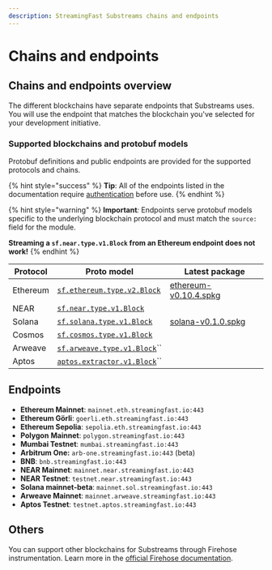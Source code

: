 ```yaml
---
description: StreamingFast Substreams chains and endpoints
---
```


# Chains and endpoints

## Chains and endpoints overview

The different blockchains have separate endpoints that Substreams uses. You will use the endpoint that matches the blockchain you've selected for your development initiative.

### Supported blockchains and protobuf models

Protobuf definitions and public endpoints are provided for the supported protocols and chains.

{% hint style="success" %}
**Tip**: All of the endpoints listed in the documentation require [authentication](authentication.md) before use.
{% endhint %}

{% hint style="warning" %}
**Important**_:_ Endpoints serve protobuf models specific to the underlying blockchain protocol and must match the `source:` field for the module.

**Streaming a `sf.near.type.v1.Block` from an Ethereum endpoint does not work!**
{% endhint %}

| Protocol | Proto model                                                                                                                                       | Latest package                                                                                                        |
| -------- | ------------------------------------------------------------------------------------------------------------------------------------------------- | --------------------------------------------------------------------------------------------------------------------- |
| Ethereum | [`sf.ethereum.type.v2.Block`](https://github.com/streamingfast/firehose-ethereum/blob/develop/proto/sf/ethereum/type/v2/type.proto)               | [ethereum-v0.10.4.spkg](https://github.com/streamingfast/sf-ethereum/releases/download/v0.10.2/ethereum-v0.10.4.spkg) |
| NEAR     | [`sf.near.type.v1.Block`](https://github.com/streamingfast/firehose-near/blob/develop/proto/sf/near/type/v1/type.proto)                           |                                                                                                                       |
| Solana   | [`sf.solana.type.v1.Block`](https://github.com/streamingfast/firehose-solana/blob/develop/proto/sf/solana/type/v1/type.proto)                     | [solana-v0.1.0.spkg](https://github.com/streamingfast/sf-solana/releases/download/v0.1.0/solana-v0.1.0.spkg)          |
| Cosmos   | [`sf.cosmos.type.v1.Block`](https://github.com/figment-networks/proto-cosmos/blob/main/sf/cosmos/type/v1/type.proto)                              |                                                                                                                       |
| Arweave  | [`sf.arweave.type.v1.Block`](https://github.com/streamingfast/firehose-arweave/blob/develop/proto/sf/arweave/type/v1/type.proto)\`\`              |                                                                                                                       |
| Aptos    | [`aptos.extractor.v1.Block`](https://github.com/aptos-labs/aptos-core/blob/main/crates/aptos-protos/proto/aptos/extractor/v1/extractor.proto)\`\` |                                                                                                                       |

## Endpoints

* **Ethereum Mainnet**: `mainnet.eth.streamingfast.io:443`
* **Ethereum Görli**: `goerli.eth.streamingfast.io:443`
* **Ethereum Sepolia**: `sepolia.eth.streamingfast.io:443`
* **Polygon** **Mainnet**: `polygon.streamingfast.io:443`
* **Mumbai Testnet**: `mumbai.streamingfast.io:443`
* **Arbitrum One:** `arb-one.streamingfast.io:443` (beta)
* **BNB**: `bnb.streamingfast.io:443`
* **NEAR Mainnet**: `mainnet.near.streamingfast.io:443`
* **NEAR Testnet**: `testnet.near.streamingfast.io:443`
* **Solana mainnet-beta**: `mainnet.sol.streamingfast.io:443`
* **Arweave Mainnet**: `mainnet.arweave.streamingfast.io:443`
* **Aptos Testnet**: `testnet.aptos.streamingfast.io:443`

## Others

You can support other blockchains for Substreams through Firehose instrumentation. Learn more in the [official Firehose documentation](https://firehose.streamingfast.io/).
